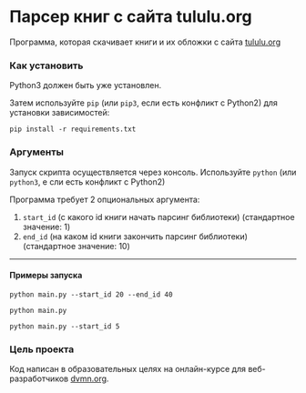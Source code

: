 # Парсер книг с сайта tululu.org

Программа, которая скачивает книги и их обложки с сайта [tululu.org](https://tululu.org)

### Как установить

Python3 должен быть уже установлен.

Затем используйте `pip` (или `pip3`, если есть конфликт с Python2) для установки зависимостей:
```
pip install -r requirements.txt
```

### Аргументы

Запуск скрипта осуществляется через консоль. Используйте `python` (или `python3`, е сли есть конфликт с Python2)

Программа требует 2 опциональных аргумента: 
1. `start_id` (c какого id книги начать парсинг библиотеки) (стандартное значение: 1)
2. `end_id` (на каком id книги закончить парсинг библиотеки) (стандартное значение: 10)
---
#### Примеры запуска
```
python main.py --start_id 20 --end_id 40
```
```
python main.py
```
```
python main.py --start_id 5
```

### Цель проекта

Код написан в образовательных целях на онлайн-курсе для веб-разработчиков [dvmn.org](https://dvmn.org/).